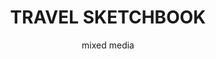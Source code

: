 ---
layout: gallery
title: TRAVEL SKETCHBOOK
subtitle: mixed media
permalink: /illustration9/
desc: Fashion Illustration.
pickerImage: /imgs/illustration/travel-sketchbook/cuba-road-thumb.jpg
images:
  - desktop: /imgs/illustration/travel-sketchbook/desktop/cuba-road-dt.jpg
    mobile: /imgs/illustration/travel-sketchbook/mobile/cuba-road-m.jpg
    caption: fashion illustration
  - desktop: /imgs/illustration/travel-sketchbook/desktop/empty-house-dt.jpg
    mobile: /imgs/illustration/travel-sketchbook/mobile/empty-house-m.jpg
    caption: fashion illustration
  - desktop: /imgs/illustration/travel-sketchbook/desktop/camusvrachan-dt.jpg
    mobile: /imgs/illustration/travel-sketchbook/mobile/camusvrachan-m.jpg
    caption: fashion illustration
  - desktop: /imgs/illustration/travel-sketchbook/desktop/knoydart-2015-dt.jpg
    mobile: /imgs/illustration/travel-sketchbook/mobile/knoydart-2015-m.jpg
    caption: fashion illustration
  - desktop: /imgs/illustration/travel-sketchbook/desktop/inky-trees-dt.jpg
    mobile: /imgs/illustration/travel-sketchbook/mobile/inky-trees-m.jpg
    caption: fashion illustration
---